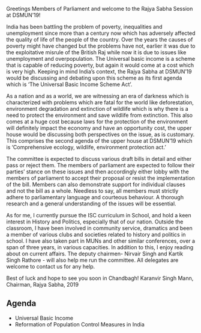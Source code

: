 Greetings Members of Parliament and welcome to the Rajya Sabha Session at
DSMUN’19!

India has been battling the problem of poverty, inequalities and unemployment since more than a century now which has adversely affected the quality of life of the people of the country. Over the years the causes of poverty might have changed but the problems have not, earlier it was due to the exploitative misrule of the British Raj while now it is due to issues like unemployment and overpopulation. The Universal basic income is a scheme that is capable of reducing poverty, but again it would come at a cost which is very high. Keeping in mind India’s context, the Rajya Sabha at DSMUN’19 would be discussing and debating upon this scheme as its first agenda which is ‘The Universal Basic Income Scheme Act’.

As a nation and as a world, we are witnessing an era of darkness which is characterized with problems which are fatal for the world like deforestation, environment degradation and extinction of wildlife which is why there is a need to protect the environment and save wildlife from extinction. This also comes at a huge cost because laws for the protection of the environment will definitely impact the economy and have an opportunity cost, the upper house would be discussing both perspectives on the issue, as is customary. This comprises the second agenda of the upper house at DSMUN’19 which is ‘Comprehensive ecology, wildlife, environment protection act.’

The committee is expected to discuss various draft bills in detail and either pass or reject them. The members of parliament are expected to follow their parties’ stance on these issues and then accordingly either lobby with the members of parliament to accept their proposal or resist the implementation of the bill. Members can also demonstrate support for individual clauses and not the bill as a whole. Needless to say, all members must strictly adhere to parliamentary language and courteous behaviour. A thorough research and a general understanding of the issues will
be essential.

As for me, I currently pursue the ISC curriculum in School, and hold a keen interest in
History and Politics, especially that of our nation. Outside the classroom, I have been
involved in community service, dramatics and been a member of various clubs and societies related to history and politics in school. I have also taken part in MUNs and other similar conferences, over a span of three years, in various capacities. In addition to this, I enjoy reading about on current affairs. The deputy chairmen- Nirvair Singh and Kartik Singh Rathore - will also help me run the committee.
All delegates are welcome to contact us for any help.

Best of luck and hope to see you soon in Chandbagh!
Karanvir Singh Mann,
Chairman,
Rajya Sabha, 2019

## Agenda

- Universal Basic Income
- Reformation of Population Control Measures in India
